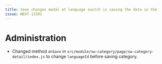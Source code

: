 ```yaml
---
title: Save changes modal at language switch is saving the data in the wrong language
issue: NEXT-13391
---
```

# Administration
* Changed method `onSave` in `src/module/sw-category/page/sw-category-detail/index.js` to change `languageId` before saving category.
